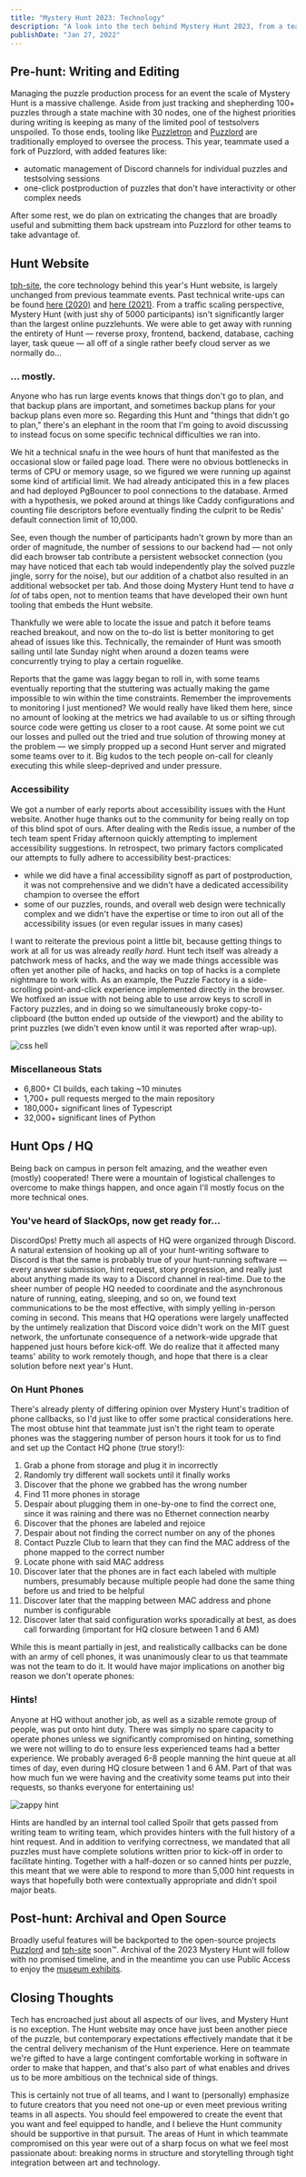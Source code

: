 ```yaml
---
title: "Mystery Hunt 2023: Technology"
description: "A look into the tech behind Mystery Hunt 2023, from a teammate on teammate"
publishDate: "Jan 27, 2022"
---
```


## Pre-hunt: Writing and Editing

Managing the puzzle production process for an event the scale of Mystery Hunt is a massive challenge. Aside from just tracking and shepherding 100+ puzzles through a state machine with 30 nodes, one of the highest priorities during writing is keeping as many of the limited pool of testsolvers unspoiled. To those ends, tooling like [Puzzletron](https://github.com/mysteryhunt/puzzle-editing/) and [Puzzlord](https://github.com/galacticpuzzlehunt/puzzlord) are traditionally employed to oversee the process. This year, teammate used a fork of Puzzlord, with added features like:

- automatic management of Discord channels for individual puzzles and testsolving sessions
- one-click postproduction of puzzles that don't have interactivity or other complex needs

After some rest, we do plan on extricating the changes that are broadly useful and submitting them back upstream into Puzzlord for other teams to take advantage of.

## Hunt Website

[tph-site](https://github.com/teammatehunt/tph-site), the core technology behind this year's Hunt website, is largely unchanged from previous teammate events. Past technical write-ups can be found [here (2020)](https://2020.teammatehunt.com/wrapup#tech) and [here (2021)](https://2021.teammatehunt.com/wrapup#technical-details). From a traffic scaling perspective, Mystery Hunt (with just shy of 5000 participants) isn't significantly larger than the largest online puzzlehunts. We were able to get away with running the entirety of Hunt — reverse proxy, frontend, backend, database, caching layer, task queue — all off of a single rather beefy cloud server as we normally do...

### ... mostly.

Anyone who has run large events knows that things don't go to plan, and that backup plans are important, and sometimes backup plans for your backup plans even more so. Regarding this Hunt and "things that didn't go to plan," there's an elephant in the room that I'm going to avoid discussing to instead focus on some specific technical difficulties we ran into.

We hit a technical snafu in the wee hours of hunt that manifested as the occasional slow or failed page load. There were no obvious bottlenecks in terms of CPU or memory usage, so we figured we were running up against some kind of artificial limit. We had already anticipated this in a few places and had deployed PgBouncer to pool connections to the database. Armed with a hypothesis, we poked around at things like Caddy configurations and counting file descriptors before eventually finding the culprit to be Redis' default connection limit of 10,000.

See, even though the number of participants hadn't grown by more than an order of magnitude, the number of sessions to our backend had — not only did each browser tab contribute a persistent websocket connection (you may have noticed that each tab would independently play the solved puzzle jingle, sorry for the noise), but our addition of a chatbot also resulted in an additional websocket per tab. And those doing Mystery Hunt tend to have _a lot_ of tabs open, not to mention teams that have developed their own hunt tooling that embeds the Hunt website.

Thankfully we were able to locate the issue and patch it before teams reached breakout, and now on the to-do list is better monitoring to get ahead of issues like this. Technically, the remainder of Hunt was smooth sailing until late Sunday night when around a dozen teams were concurrently trying to play a certain roguelike.

Reports that the game was laggy began to roll in, with some teams eventually reporting that the stuttering was actually making the game impossible to win within the time constraints. Remember the improvements to monitoring I just mentioned? We would really have liked them here, since no amount of looking at the metrics we had available to us or sifting through source code were getting us closer to a root cause. At some point we cut our losses and pulled out the tried and true solution of throwing money at the problem — we simply propped up a second Hunt server and migrated some teams over to it. Big kudos to the tech people on-call for cleanly executing this while sleep-deprived and under pressure.

### Accessibility

We got a number of early reports about accessibility issues with the Hunt website. Another huge thanks out to the community for being really on top of this blind spot of ours. After dealing with the Redis issue, a number of the tech team spent Friday afternoon quickly attempting to implement accessibility suggestions. In retrospect, two primary factors complicated our attempts to fully adhere to accessibility best-practices:

- while we did have a final accessibility signoff as part of postproduction, it was not comprehensive and we didn't have a dedicated accessibility champion to oversee the effort
- some of our puzzles, rounds, and overall web design were technically complex and we didn't have the expertise or time to iron out all of the accessibility issues (or even regular issues in many cases)

I want to reiterate the previous point a little bit, because getting things to work at all for us was already _really hard_. Hunt tech itself was already a patchwork mess of hacks, and the way we made things accessible was often yet another pile of hacks, and hacks on top of hacks is a complete nightmare to work with. As an example, the Puzzle Factory is a side-scrolling point-and-click experience implemented directly in the browser. We hotfixed an issue with not being able to use arrow keys to scroll in Factory puzzles, and in doing so we simultaneously broke copy-to-clipboard (the button ended up outside of the viewport) and the ability to print puzzles (we didn't even know until it was reported after wrap-up).

![css hell](/assets/images/css.png)

### Miscellaneous Stats

- 6,800+ CI builds, each taking ~10 minutes
- 1,700+ pull requests merged to the main repository
- 180,000+ significant lines of Typescript
- 32,000+ significant lines of Python

## Hunt Ops / HQ

Being back on campus in person felt amazing, and the weather even (mostly) cooperated! There were a mountain of logistical challenges to overcome to make things happen, and once again I'll mostly focus on the more technical ones.

### You've heard of SlackOps, now get ready for...

DiscordOps! Pretty much all aspects of HQ were organized through Discord. A natural extension of hooking up all of your hunt-writing software to Discord is that the same is probably true of your hunt-running software — every answer submission, hint request, story progression, and really just about anything made its way to a Discord channel in real-time. Due to the sheer number of people HQ needed to coordinate and the asynchronous nature of running, eating, sleeping, and so on, we found text communications to be the most effective, with simply yelling in-person coming in second. This means that HQ operations were largely unaffected by the untimely realization that Discord voice didn't work on the MIT guest network, the unfortunate consequence of a network-wide upgrade that happened just hours before kick-off. We do realize that it affected many teams' ability to work remotely though, and hope that there is a clear solution before next year's Hunt.

### On Hunt Phones

There's already plenty of differing opinion over Mystery Hunt's tradition of phone callbacks, so I'd just like to offer some practical considerations here. The most obtuse hint that teammate just isn't the right team to operate phones was the staggering number of person hours it took for us to find and set up the Contact HQ phone (true story!):

1. Grab a phone from storage and plug it in incorrectly
2. Randomly try different wall sockets until it finally works
3. Discover that the phone we grabbed has the wrong number
4. Find 11 more phones in storage
5. Despair about plugging them in one-by-one to find the correct one, since it was raining and there was no Ethernet connection nearby
6. Discover that the phones are labeled and rejoice
7. Despair about not finding the correct number on any of the phones
8. Contact Puzzle Club to learn that they can find the MAC address of the phone mapped to the correct number
9. Locate phone with said MAC address
10. Discover later that the phones are in fact each labeled with multiple numbers, presumably because multiple people had done the same thing before us and tried to be helpful
11. Discover later that the mapping between MAC address and phone number is configurable
12. Discover later that said configuration works sporadically at best, as does call forwarding (important for HQ closure between 1 and 6 AM)

While this is meant partially in jest, and realistically callbacks can be done with an army of cell phones, it was unanimously clear to us that teammate was not the team to do it. It would have major implications on another big reason we don't operate phones:

### Hints!

Anyone at HQ without another job, as well as a sizable remote group of people, was put onto hint duty. There was simply no spare capacity to operate phones unless we significantly compromised on hinting, something we were not willing to do to ensure less experienced teams had a better experience. We probably averaged 6-8 people manning the hint queue at all times of day, even during HQ closure between 1 and 6 AM. Part of that was how much fun we were having and the creativity some teams put into their requests, so thanks everyone for entertaining us!

![zappy hint](/assets/images/hint.png)

Hints are handled by an internal tool called Spoilr that gets passed from writing team to writing team, which provides hinters with the full history of a hint request. And in addition to verifying correctness, we mandated that all puzzles must have complete solutions written prior to kick-off in order to facilitate hinting. Together with a half-dozen or so canned hints per puzzle, this meant that we were able to respond to more than 5,000 hint requests in ways that hopefully both were contextually appropriate and didn't spoil major beats.

## Post-hunt: Archival and Open Source

Broadly useful features will be backported to the open-source projects [Puzzlord](https://github.com/galacticpuzzlehunt/puzzlord) and [tph-site](https://github.com/teammatehunt/tph-site) soon&#8482;. Archival of the 2023 Mystery Hunt will follow with no promised timeline, and in the meantime you can use Public Access to enjoy the [museum exhibits](https://interestingthings.museum/).

## Closing Thoughts

Tech has encroached just about all aspects of our lives, and Mystery Hunt is no exception. The Hunt website may once have just been another piece of the puzzle, but contemporary expectations effectively mandate that it be the central delivery mechanism of the Hunt experience. Here on teammate we're gifted to have a large contingent comfortable working in software in order to make that happen, and that's also part of what enables and drives us to be more ambitious on the technical side of things.

This is certainly not true of all teams, and I want to (personally) emphasize to future creators that you need not one-up or even meet previous writing teams in all aspects. You should feel empowered to create the event that you want and feel equipped to handle, and I believe the Hunt community should be supportive in that pursuit. The areas of Hunt in which teammate compromised on this year were out of a sharp focus on what we feel most passionate about: breaking norms in structure and storytelling through tight integration between art and technology.
